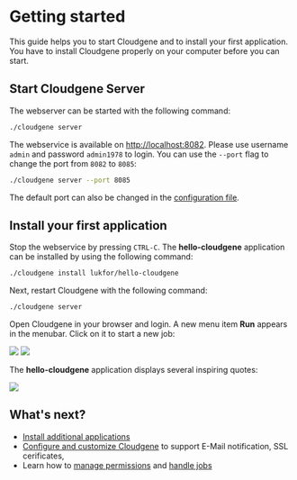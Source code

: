 # Getting started

This guide helps you to start Cloudgene and to install your first application. You have to install Cloudgene properly on your computer before you can start.

## Start Cloudgene Server

The webserver can be started with the following command:

```sh
./cloudgene server
```

The webservice is available on [http://localhost:8082](http://localhost:8082). Please use username `admin` and password `admin1978` to login. You can use the `--port` flag to change the port from `8082` to `8085`:

```sh
./cloudgene server --port 8085
```

The default port can also be changed in the [configuration file](configuration.md#web-application).

## Install your first application

Stop the webservice by pressing `CTRL-C`. The **hello-cloudgene** application can be installed by using the following command:

```sh
./cloudgene install lukfor/hello-cloudgene
```

Next, restart Cloudgene with the following command:

```sh
./cloudgene server
```

Open Cloudgene in your browser and login. A new menu item **Run** appears in the menubar. Click on it to start a new job:

<div class="screenshot">
<img src="../../images/screenshots/menubar.png">
<img src="../../images/screenshots/hello-cloudgene.png">
</div>

The **hello-cloudgene** application displays several inspiring quotes:

<div class="screenshot">
<img src="../../images/screenshots/hello-cloudgene-results.png">
</div>

## What's next?

- [Install additional applications](/daemon/install-apps)
- [Configure and customize Cloudgene](/daemon/configuration) to support E-Mail notification, SSL cerificates,
- Learn how to [manage permissions](/daemon/permissions) and [handle jobs](/daemon/jobs)
